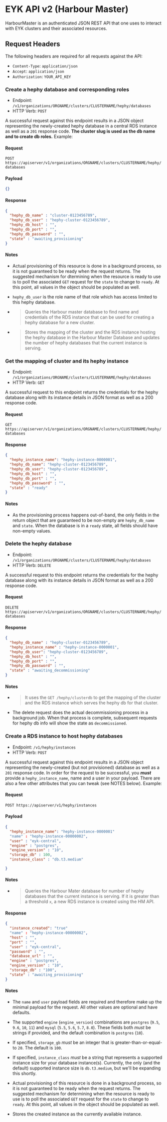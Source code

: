 # EYK API v2 (Harbour Master) #

HarbourMaster is an authenticated JSON REST API that one uses to interact with EYK clusters and their associated resources.

## Request Headers ##

The following headers are required for all requests against the API:

* `Content-Type`: `application/json`
* `Accept`: `application/json`
* `Authorization`: `YOUR_API_KEY`

### Create a hephy database and corresponding roles ###

* Endpoint: `/v1/organizations/ORGNAME/clusters/CLUSTERNAME/hephy/databases`
* HTTP Verb: `POST`

A successful request against this endpoint results in a JSON object representing the newly-created hephy database in a central RDS instance as well as a `201` response code. **The cluster slug is used as the db name and to create db roles.** Example:

#### Request ####

`POST https://apiserver/v1/organizations/ORGNAME/clusters/CLUSTERNAME/hephy/databases`

#### Payload ####

```json
{}
```

#### Response ####

```json
{
  "hephy_db_name" : "cluster-0123456789",
  "hephy_db_user" : "hephy-cluster-0123456789",
  "hephy_db_host" : "",
  "hephy_db_port" : "",
  "hephy_db_password" : "",
  "state" : "awaiting_provisioning"
}
```

#### Notes ####

* Actual provisioning of this resource is done in a background process, so it is not guaranteed to be ready when the request returns. The suggested mechanism for dtermining when the resource is ready to use is to poll the associated `GET` request for the `state` to change to `ready`. At this point, all values in the object should be populated as well.

* `hephy_db_user` is the role name of that role which has access limited to this hephy database.

* > Queries the Harbour master database to find name and credentials of the RDS instance that can be used for creating a hephy database for a new cluster.

* > Stores the mapping of the cluster and the RDS instance hosting the hephy database in the Harbour Master Database and updates the number of hephy databases that the current instance is serving.

### Get the mapping of cluster and its hephy instance ###

* Endpoint: `/v1/organizations/ORGNAME/clusters/CLUSTERNAME/hephy/databases`
* HTTP Verb: `GET`

A successful request to this endpoint returns the credentials for the hephy database along with its instance details in JSON format as well as a 200 response code.

#### Request ####

`GET https://apiserver/v1/organizations/ORGNAME/clusters/CLUSTERNAME/hephy/databases`

#### Response ####

```json
{
  "hephy_instance_name": "hephy-instance-0000001",
  "hephy_db_name": "hephy-cluster-0123456789",
  "hephy_db_user": "hephy-cluster-0123456789",
  "hephy_db_host" : "",
  "hephy_db_port" : "",
  "hephy_db_password" : "",
  "state" : "ready"
}
```
#### Notes ####

* As the provisioning process happens out-of-band, the only fields in the return object that are guaranteed to be non-empty are `hephy_db_name` and `state`. When the database is in a `ready` state, all fields should have non-empty values.

### Delete the hephy database ###

* Endpoint: `/v1/organizations/ORGNAME/clusters/CLUSTERNAME/hephy/databases`
* HTTP Verb: `DELETE`

A successful request to this endpoint returns the credentials for the hephy database along with its instance details in JSON format as well as a 200 response code.

#### Request ####

`DELETE https://apiserver/v1/organizations/ORGNAME/clusters/CLUSTERNAME/hephy/databases`

#### Response ####

```json
{
  "hephy_db_name" : "hephy-cluster-0123456789",
  "hephy_instance_name" : "hephy-instance-0000001",
  "hephy_db_user": "hephy-cluster-0123456789",
  "hephy_db_host" : "",
  "hephy_db_port" : "",
  "hephy_db_password" : "",
  "state" : "awaiting_decommissioning"
}
```

#### Notes ####

* > It uses the `GET /hephy/clusterdb` to get the mapping of the cluster and the RDS instance which serves the hephy db for that cluster.

* The delete request does the actual decommissioning process in a background job. When that process is complete, subsequent requests for hephy db info will show the state as `decommissioned`.
 

### Create a RDS instance to host hephy databases ###

* Endpoint: `/v1/hephy/instances`
* HTTP Verb: `POST`

A successful request against this endpoint results in a JSON object representing the newly-created (but not provisioned) database as well as a `201` response code. In order for the request to be successful, you ***must*** provide a `hephy_instance_name`, name and a user in your payload. There are also a few other attributes that you can tweak (see NOTES below). Example:

#### Request ####

`POST https://apiserver/v1/hephy/instances`

#### Payload ####

```json
{
  "hephy_instance_name": "hephy-instance-0000001"
  "name" : "hephy-instance-00000002",
  "user" : "eyk-central",
  "engine" : "postgres",
  "engine_version" : "10",
  "storage_db" : 100,
  "instance_class" : "db.t3.medium"

}
```
#### Notes ####
* > Queries the Harbour Mater database for number of hephy databases that the current instance is serving. If it is greater than a threshold `x`, a new RDS instance is created using the HM API.
#### Response ####

```json
{
  "instance_created": "true"
  "name" : "hephy-instance-00000002",
  "host" : "",
  "port" : "",
  "user" : "eyk-central",
  "password" : "",
  "database_url" : "",
  "engine" : "postgres",
  "engine_version" : "10",
  "storage_db" : "100",
  "state" : "awaiting_provisioning"
}
```

#### Notes ####

* The `name` and `user` payload fields are required and therefore make up the minimal payload for the request. All other values are optional and have defaults.

* The supported `engine` (`engine_version`) combinations are `postgres` (`9.5`, `9.6`, `10`, `11`) and `mysql` (`5.5`, `5.6`, `5.7`, `8.0`). These fields both *must* be strings if provided, and the default combination is `postgres` (`10`).

* If specified, `storage_gb` *must* be an integer that is greater-than-or-equal-to `20`. The default is `100`.

* If specified, `instance_class` *must* be a string that represents a supported instance size for your database instance(s). Currently, the only (and the default) supported instance size is `db.t3.medium`, but we'll be expanding this shortly.

* Actual provisioning of this resource is done in a background process, so it is not guaranteed to be ready when the request returns. The suggested mechanism for determining when the resource is ready to use is to poll the associated `GET` request for the `state` to change to `ready`. At this point, all values in the object should be populated as well.

* Stores the created instance as the currently available instance.


